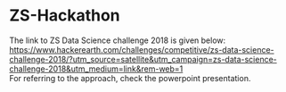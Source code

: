 # ZS-Hackathon
The link to ZS Data Science challenge 2018 is given below:<br>
https://www.hackerearth.com/challenges/competitive/zs-data-science-challenge-2018/?utm_source=satellite&utm_campaign=zs-data-science-challenge-2018&utm_medium=link&rem-web=1
<br>
For referring to the approach, check the powerpoint presentation.
